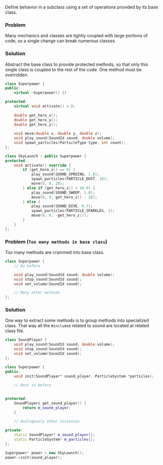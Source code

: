 Define behavior in a subclass using a set of operations provided by its base class.

### Problem
Many mechanics and classes are tightly coupled with large portions of code, so a single change can break numerous classes.

### Solution
Abstract the base class to provide protected methods, so that only this single class is coupled to the rest of the code. One method must be overridden.

```cpp
class Superpower {
public:
	virtual ~Superpower() {}

protected:
	virtual void activate() = 0;
	
	double get_hero_x();
	double get_hero_y();
	double get_hero_z();
	
	void move(double x, double y, double z);
	void play_sound(SoundId sound, double volume);
	void spawn_particles(ParticleType type, int count);
};
```

```cpp
class SkyLaunch : public Superpower {
protected:
	void activate() override {
		if (get_hero_z() == 0) {
			play_sound(SOUND_SPROING, 1.0);
			spawn_particles(PARTICLE_DUST, 10);
			move(0, 0, 20);
		} else if (get_hero_z() < 10.0) {
			play_sound(SOUND_SWOOP, 1.0);
			move(0, 0, get_hero_z() - 20);
		} else {
			play_sound(SOUND_DIVE, 0.7);
			spawn_particles(PARTICLE_SPARKLES, 1);
			move(0, 0, -get_hero_z());
		}
	}
};
```

### Problem (`Too many methods in base class`)
Too many methods are crammed into base class.

```cpp
class Superpower {
	// As before

	void play_sound(SoundId sound, double volume);
	void stop_sound(SoundId sound);
	void set_volume(SoundId sound);

	// Many other methods
};
```

### Solution
One way to extract some methods is to group methods into specialized class. That way all the `#include`s related to sound are located at related class file.

```cpp
class SoundPlayer {
	void play_sound(SoundId sound, double volume);
	void stop_sound(SoundId sound);
	void set_volume(SoundId sound);
};
```

```cpp
class Superpower {
public:
	void init(SoundPlayer* sound_player, ParticleSystem *particles);
	
	// Rest ss before

	
protected:
	SoundPlayer& get_sound_player() {
		return m_sound_player; 
	}

	// Analogously other instances
	
private:
	static SoundPlayer* m_sound_player{};
	static ParticleSystem* m_particles{};
};
```

```cpp
Superpower* power = new SkyLaunch();
power->init(sound_player);
```
